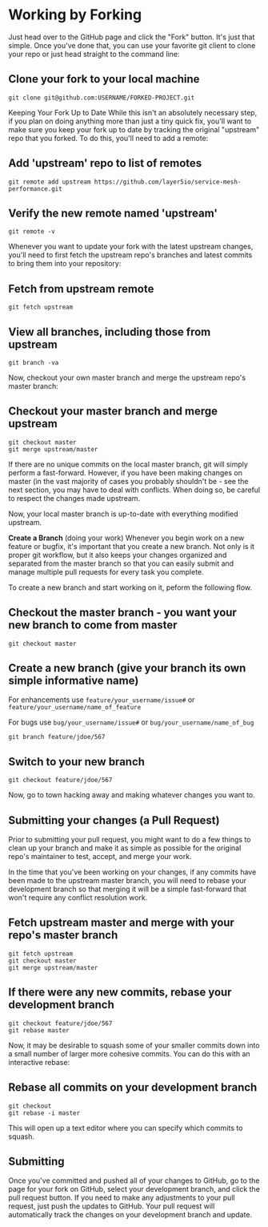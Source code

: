 # Working by Forking
Just head over to the GitHub page and click the "Fork" button. It's just that simple. Once you've done that, you can use your favorite git client to clone your repo or just head straight to the command line:

## Clone your fork to your local machine
```
git clone git@github.com:USERNAME/FORKED-PROJECT.git
```
Keeping Your Fork Up to Date
While this isn't an absolutely necessary step, if you plan on doing anything more than just a tiny quick fix, you'll want to make sure you keep your fork up to date by tracking the original "upstream" repo that you forked. To do this, you'll need to add a remote:

## Add 'upstream' repo to list of remotes
```
git remote add upstream https://github.com/layer5io/service-mesh-performance.git
```

## Verify the new remote named 'upstream'
```
git remote -v
```
Whenever you want to update your fork with the latest upstream changes, you'll need to first fetch the upstream repo's branches and latest commits to bring them into your repository:

## Fetch from upstream remote
```
git fetch upstream
```

## View all branches, including those from upstream
```
git branch -va
```
Now, checkout your own master branch and merge the upstream repo's master branch:

## Checkout your master branch and merge upstream
```
git checkout master
git merge upstream/master
```
If there are no unique commits on the local master branch, git will simply perform a fast-forward. However, if you have been making changes on master (in the vast majority of cases you probably shouldn't be - see the next section, you may have to deal with conflicts. When doing so, be careful to respect the changes made upstream.

Now, your local master branch is up-to-date with everything modified upstream.

**Create a Branch** (doing your work)
Whenever you begin work on a new feature or bugfix, it's important that you create a new branch. Not only is it proper git workflow, but it also keeps your changes organized and separated from the master branch so that you can easily submit and manage multiple pull requests for every task you complete.

To create a new branch and start working on it, peform the following flow.

## Checkout the master branch - you want your new branch to come from master
```
git checkout master
```

## Create a new branch (give your branch its own simple informative name)
For enhancements use `feature/your_username/issue#` or `feature/your_username/name_of_feature`

For bugs use `bug/your_username/issue#` or `bug/your_username/name_of_bug`

```
git branch feature/jdoe/567
```

## Switch to your new branch
```
git checkout feature/jdoe/567
```
Now, go to town hacking away and making whatever changes you want to.

## Submitting your changes (a Pull Request)
Prior to submitting your pull request, you might want to do a few things to clean up your branch and make it as simple as possible for the original repo's maintainer to test, accept, and merge your work.

In the time that you've been working on your changes, if any commits have been made to the upstream master branch, you will need to rebase your development branch so that merging it will be a simple fast-forward that won't require any conflict resolution work.

## Fetch upstream master and merge with your repo's master branch
```
git fetch upstream
git checkout master
git merge upstream/master
```

## If there were any new commits, rebase your development branch
```
git checkout feature/jdoe/567
git rebase master
```
Now, it may be desirable to squash some of your smaller commits down into a small number of larger more cohesive commits. You can do this with an interactive rebase:

## Rebase all commits on your development branch
```
git checkout
git rebase -i master
```
This will open up a text editor where you can specify which commits to squash.

## Submitting
Once you've committed and pushed all of your changes to GitHub, go to the page for your fork on GitHub, select your development branch, and click the pull request button. If you need to make any adjustments to your pull request, just push the updates to GitHub. Your pull request will automatically track the changes on your development branch and update.
